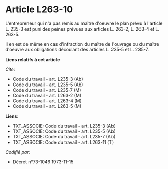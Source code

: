 # Article L263-10

L'entrepreneur qui n'a pas remis au maître d'oeuvre le plan prévu à l'article L. 235-3 est puni des peines prévues aux
articles L. 263-2, L. 263-4 et L. 263-5.

Il en est de même en cas d'infraction du maître de l'ouvrage ou du maître d'oeuvre aux obligations découlant des articles L.
235-5 et L. 235-7.

**Liens relatifs à cet article**

_Cite_:

  - Code du travail - art. L235-3 (Ab)
  - Code du travail - art. L235-5 (Ab)
  - Code du travail - art. L235-7 (M)
  - Code du travail - art. L263-2 (M)
  - Code du travail - art. L263-4 (M)
  - Code du travail - art. L263-5 (M)

**Liens**:

  - TXT_ASSOCIE: Code du travail - art. L235-3 (Ab)
  - TXT_ASSOCIE: Code du travail - art. L235-5 (Ab)
  - TXT_ASSOCIE: Code du travail - art. L235-7 (Ab)
  - TXT_ASSOCIE: Code du travail - art. L263-11 (T)

_Codifié par_:

  - Décret n°73-1046 1973-11-15
